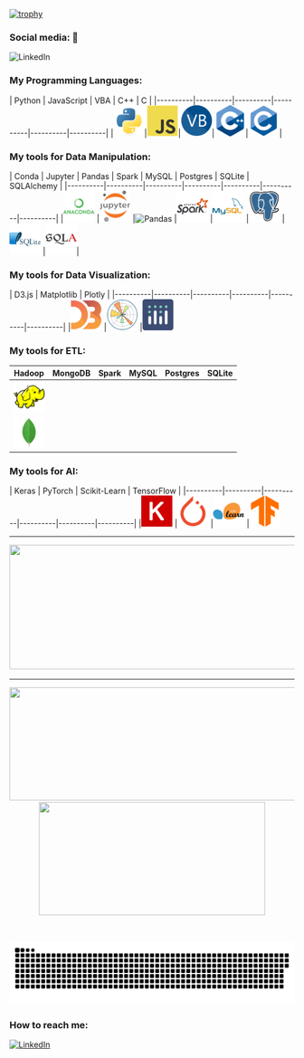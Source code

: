 [![trophy](https://github-profile-trophy.vercel.app/?username=njgeorge000158&title=Stars,Followers,Commits,Repositories,MultipleLang,PullRequest&theme=onedark)](https://github.com/ryo-ma/github-profile-trophy)
     
### Social media: 📡    

![LinkedIn](https://img.shields.io/badge/linkedin-%230077B5.svg?style=for-the-badge&logo=linkedin&logoColor=white)

### My Programming Languages:

| Python | JavaScript | VBA | C++ | C |
|----------|----------|----------|----------|----------|----------|
|<img src="https://github.com/devicons/devicon/blob/master/icons/python/python-original.svg" title="Python" alt="Python" width="55" height="55"/>|<img src="https://github.com/devicons/devicon/blob/master/icons/javascript/javascript-original.svg" title="JavaScript" alt="JavaScript" width="55" height="55"/>|<img src="https://github.com/devicons/devicon/blob/master/icons/visualbasic/visualbasic-original.svg" title="VBA" alt="VBA" width="55" height="55"/>|<img src="https://github.com/devicons/devicon/blob/master/icons/cplusplus/cplusplus-original.svg" title="C++" alt="C++" width="55" height="55"/>|<img src="https://github.com/devicons/devicon/blob/master/icons/c/c-original.svg" title="C" alt="C" width="55" height="55"/>|

### My tools for Data Manipulation:

| Conda | Jupyter | Pandas | Spark | MySQL | Postgres | SQLite | SQLAlchemy |
|----------|----------|----------|----------|----------|----------|----------|
|<img src="https://github.com/devicons/devicon/blob/master/icons/anaconda/anaconda-original-wordmark.svg" title="Anaconda" alt="Conda" width="55" height="55"/>
|<img src="https://github.com/devicons/devicon/blob/master/icons/jupyter/jupyter-original-wordmark.svg" title="Jupiter" alt="Jupiter" width="55" height="55"/>
|<img src="https://github.com/devicons/devicon/blob/master/icons/pandas/pandas-original.svg.svg" title="Pandas" alt="Pandas" width="55" height="55"/>
|<img src="https://github.com/devicons/devicon/blob/master/icons/apachespark/apachespark-original-wordmark.svg" title="Spark" alt="Spark" width="55" height="55"/>
|<img src="https://github.com/devicons/devicon/blob/master/icons/mysql/mysql-original-wordmark.svg" title="MySQL" alt="MySQL" width="55" height="55"/>
|<img src="https://github.com/devicons/devicon/blob/master/icons/postgresql/postgresql-original.svg" title="pg" alt="pg" width="55" height="55"/>
|<img src="https://github.com/devicons/devicon/blob/master/icons/sqlite/sqlite-original-wordmark.svg" title="SQLite" alt="SQLite" width="55" height="55"/>
|<img src="https://github.com/devicons/devicon/blob/master/icons/sqlalchemy/sqlalchemy-original.svg" title="SQLAlchemy" alt="SQLAlchemy" width="55" height="55"/>|

### My tools for Data Visualization:

| D3.js | Matplotlib | Plotly |
|----------|----------|----------|----------|----------|----------|
|<img src="https://github.com/devicons/devicon/blob/master/icons/d3js/d3js-original.svg" title="D3.js" alt="D3.js" width="55" height="55"/>
|<img src="https://github.com/devicons/devicon/blob/master/icons/matplotlib/matplotlib-original.svg" title="Matplotlib" alt="Matplotlib" width="55" height="55"/>
|<img src="https://github.com/devicons/devicon/blob/master/icons/plotly/plotly-original.svg" title="Plotly" alt="Plotly" width="55" height="55"/>

### My tools for ETL:

| Hadoop | MongoDB | Spark | MySQL | Postgres | SQLite |
|----------|----------|----------|----------|----------|----------|
|<img src="https://github.com/devicons/devicon/blob/master/icons/hadoop/hadoop-original.svg" title="Hadoop" alt="Hadoop" width="55" height="55"/>
|<img src="https://github.com/devicons/devicon/blob/master/icons/mongodb/mongodb-original.svg" title="MongoDB" alt="MongoDB" width="55" height="55"/>

### My tools for AI:

| Keras | PyTorch | Scikit-Learn | TensorFlow | 
|----------|----------|----------|----------|----------|----------|
|<img src="https://github.com/devicons/devicon/blob/master/icons/keras/keras-original.svg" title="Keras" alt="Keras" width="55" height="55"/>
|<img src="https://github.com/devicons/devicon/blob/master/icons/pytorch/pytorch-original.svg" title="PyTorch" alt="PyTorch" width="55" height="55"/>
|<img src="https://github.com/devicons/devicon/blob/master/icons/scikitlearn/scikitlearn-original.svg" title="Scikit-Learn" alt="PyTorch" width="55" height="55"/>
|<img src="https://github.com/devicons/devicon/blob/master/icons/tensorflow/tensorflow-original.svg" title="TensorFlow" alt="Scikit-Learn" width="55" height="55"/>

---

<p align="center">
  <img width="800" height="220" src="https://streak-stats.demolab.com?user=njgeorge000158&theme=highcontrast&hide_border=true&border_radius=5&card_width=800">
</p>

---

<p align="center">
  <img width="600" height="200" src="https://github-readme-stats.vercel.app/api?username=njgeorge000158&show_icons=true&theme=vision-friendly-dark">
  <img width="400" height="200" src="https://github-readme-stats.vercel.app/api/top-langs/?username=njgeorge000158&size_weight=0.15&count_weight=0.5&layout=compact&theme=vision-friendly-dark">
</p>

<div id="header" align="center">
  <img src="https://komarev.com/ghpvc/?username=njgeorge000158&style=for-the-badge&color=orange" alt=""/>
</div>

<p align="center">
 <img width="1000" src="assets/github-snake.svg" alt="snake"/>
</p>

### How to reach me:
[![LinkedIn](https://img.shields.io/badge/linkedin-%230077B5.svg?style=for-the-badge&logo=linkedin&logoColor=white)](https://www.linkedin.com/in/nicholas-george-2613312a5/)
